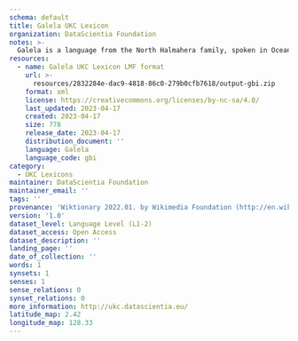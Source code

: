 ```yaml
---
schema: default
title: Galela UKC Lexicon
organization: DataScientia Foundation
notes: >-
  Galela is a language from the North Halmahera family, spoken in Oceania. The UKC Lexicon of Galela is represented as a lexico-semantic network. It consists of words, word senses, synsets, as well as sense-level and synset-level relationships.
resources:
  - name: Galela UKC Lexicon LMF format
    url: >-
      resources/2832284e-dac9-4818-86c0-279b0cfb7618/output-gbi.zip
    format: xml
    license: https://creativecommons.org/licenses/by-nc-sa/4.0/
    last_updated: 2023-04-17
    created: 2023-04-17
    size: 778
    release_date: 2023-04-17
    distribution_document: ''
    language: Galela
    language_code: gbi
category:
  - UKC Lexicons
maintainer: DataScientia Foundation
maintainer_email: ''
tags: ''
provenance: 'Wiktionary 2022.01. by Wikimedia Foundation (http://en.wiktionary.org); Princeton WordNet 2.1 by Princeton University (https://wordnet.princeton.edu)'
version: '1.0'
dataset_level: Language Level (L1-2)
dataset_access: Open Access
dataset_description: ''
landing_page: ''
date_of_collection: ''
words: 1
synsets: 1
senses: 1
sense_relations: 0
synset_relations: 0
more_information: http://ukc.datascientia.eu/
latitude_map: 2.42
longitude_map: 128.33
---
```

